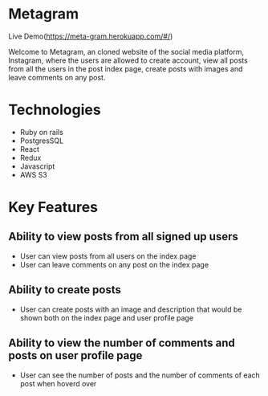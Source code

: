 # Metagram

Live Demo(https://meta-gram.herokuapp.com/#/)

Welcome to Metagram, an cloned website of the social media platform, Instagram, where the users are allowed to create account, view all posts from all the users in the post index page, create posts with images and leave comments on any post.
# Technologies

- Ruby on rails
- PostgresSQL
- React
- Redux
- Javascript
- AWS S3
# Key Features

## Ability to view posts from all signed up users

- User can view posts from all users on the index page
- User can leave comments on any post on the index page

## Ability to create posts

- User can create posts with an image and description that would be shown both on the index page and user profile page


## Ability to view the number of comments and posts on user profile page

- User can see the number of posts and the number of comments of each post when hoverd over
